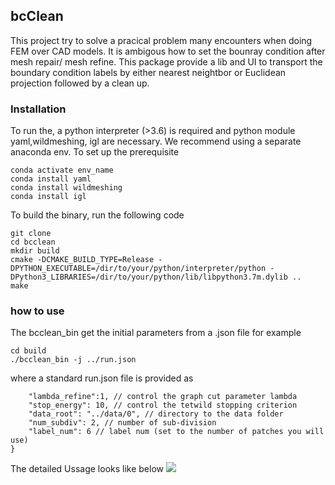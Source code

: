 ## bcClean

This project try to solve a pracical problem many encounters when doing FEM over CAD models. It is ambigous how to set the bounray condition after mesh repair/ mesh refine. This package provide a lib and UI to transport the boundary condition labels by either nearest neightbor or Euclidean projection followed by a clean up.

### Installation
To run the, a python interpreter (>3.6) is required and python module yaml,wildmeshing, igl are necessary. We recommend using a separate anaconda env. To set up the prerequisite
```shell
conda activate env_name
conda install yaml
conda install wildmeshing
conda install igl
```
To build the binary, run the following code
```shell
git clone 
cd bcclean
mkdir build
cmake -DCMAKE_BUILD_TYPE=Release -DPYTHON_EXECUTABLE=/dir/to/your/python/interpreter/python -DPython3_LIBRARIES=/dir/to/your/python/lib/libpython3.7m.dylib ..
make
```

### how to use
The bcclean_bin get the initial parameters from a .json file for example
```shell
cd build
./bcclean_bin -j ../run.json
```
where a standard run.json file is provided as
```jsonc
    "lambda_refine":1, // control the graph cut parameter lambda
    "stop_energy": 10, // control the tetwild stopping criterion
    "data_root": "../data/0", // directory to the data folder
    "num_subdiv": 2, // number of sub-division
    "label_num": 6 // label num (set to the number of patches you will use)
}
```
The detailed Ussage looks like below
![](README_support/blur.gif)
